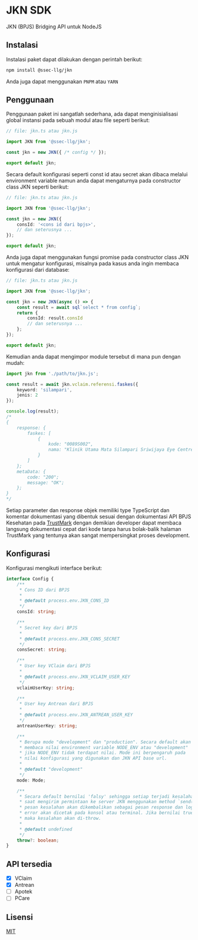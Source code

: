 # JKN SDK

JKN (BPJS) Bridging API untuk NodeJS

## Instalasi

Instalasi paket dapat dilakukan dengan perintah berikut:

```bash
npm install @ssec-llg/jkn
```
Anda juga dapat menggunakan `PNPM` atau `YARN`

## Penggunaan

Penggunaan paket ini sangatlah sederhana, ada dapat menginisialisasi global instansi pada sebuah modul atau file seperti berikut:

```ts
// file: jkn.ts atau jkn.js

import JKN from '@ssec-llg/jkn';

const jkn = new JKN({ /* config */ });

export default jkn;
```

Secara default konfigurasi seperti const id atau secret akan dibaca melalui environment variable namun anda dapat mengaturnya pada constructor class JKN seperti berikut:

```ts
// file: jkn.ts atau jkn.js

import JKN from '@ssec-llg/jkn';

const jkn = new JKN({
	consId: '<cons id dari bpjs>',
	// dan seterusnya ...
});

export default jkn;
```

Anda juga dapat menggunakan fungsi promise pada constructor class JKN untuk mengatur konfigurasi, misalnya pada kasus anda ingin membaca konfigurasi dari database:

```ts
// file: jkn.ts atau jkn.js

import JKN from '@ssec-llg/jkn';

const jkn = new JKN(async () => {
	const result = await sql`select * from config`;
	return {
		consId: result.consId
		// dan seterusnya ...
	};
});

export default jkn;
```

Kemudian anda dapat mengimpor module tersebut di mana pun dengan mudah:

```ts
import jkn from './path/to/jkn.js';

const result = await jkn.vclaim.referensi.faskes({
	keyword: 'silampari',
	jenis: 2
});

console.log(result);
/*
{
	response: {
		faskes: [
			{
				kode: "0089S002",
				nama: "Klinik Utama Mata Silampari Sriwijaya Eye Centre"
			}
		]
	};
	metaData: {
		code: "200";
		message: "OK";
	};
}
*/

```

Setiap parameter dan response objek memiliki type TypeScript dan komentar dokumentasi yang dibentuk sesuai dengan dokumentasi API BPJS Kesehatan pada [TrustMark](https://dvlp.bpjs-kesehatan.go.id:8888/trust-mark/main.html) dengan demikian developer dapat membaca langsung dokumentasi cepat dari kode tanpa harus bolak-balik halaman TrustMark yang tentunya akan sangat mempersingkat proses development.

## Konfigurasi

Konfigurasi mengikuti interface berikut:

```ts
interface Config {
	/**
	 * Cons ID dari BPJS
	 * 
	 * @default process.env.JKN_CONS_ID
	 */
	consId: string;

	/**
	 * Secret key dari BPJS
	 * 
	 * @default process.env.JKN_CONS_SECRET
	 */
	consSecret: string;

	/**
	 * User key VClaim dari BPJS
	 * 
	 * @default process.env.JKN_VCLAIM_USER_KEY
	 */
	vclaimUserKey: string;

	/**
	 * User key Antrean dari BPJS
	 * 
	 * @default process.env.JKN_ANTREAN_USER_KEY
	 */
	antreanUserKey: string;

	/**
	 * Berupa mode "development" dan "production". Secara default akan
	 * membaca nilai environment variable NODE_ENV atau "development"
	 * jika NODE_ENV tidak terdapat nilai. Mode ini berpengaruh pada
	 * nilai konfigurasi yang digunakan dan JKN API base url.
	 *
	 * @default "development"
	 */
	mode: Mode;

	/**
	 * Secara default bernilai 'falsy' sehingga setiap terjadi kesalahan
	 * saat mengirim permintaan ke server JKN menggunakan method `send()`,
	 * pesan kesalahan akan dikembalikan sebagai pesan response dan log
	 * error akan dicetak pada konsol atau terminal. Jika bernilai true,
	 * maka kesalahan akan di-throw.
	 *
	 * @default undefined
	 */
	throw?: boolean;
}
```

## API tersedia

- [x] VClaim
- [x] Antrean
- [ ] Apotek
- [ ] PCare

## Lisensi

[MIT](./LICENSE)
